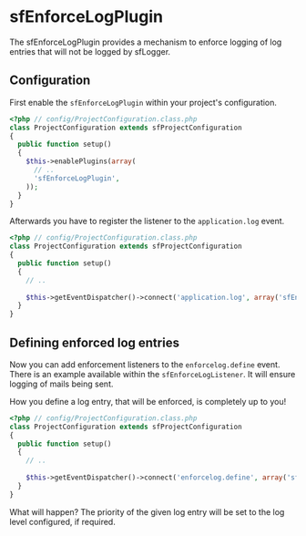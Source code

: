# sfEnforceLogPlugin

The sfEnforceLogPlugin provides a mechanism to enforce logging of log entries that will not be logged by sfLogger.

## Configuration

First enable the ``sfEnforceLogPlugin`` within your project's configuration.

```php
<?php // config/ProjectConfiguration.class.php
class ProjectConfiguration extends sfProjectConfiguration
{
  public function setup()
  {
    $this->enablePlugins(array(
      // ..
      'sfEnforceLogPlugin',
    ));
  }
}
```

Afterwards you have to register the listener to the ``application.log`` event.

```php
<?php // config/ProjectConfiguration.class.php
class ProjectConfiguration extends sfProjectConfiguration
{
  public function setup()
  {
    // ..
    
    $this->getEventDispatcher()->connect('application.log', array('sfEnforceLogListener', 'listenToLogEvent'));
  }
}
```

## Defining enforced log entries

Now you can add enforcement listeners to the ``enforcelog.define`` event.
There is an example available within the ``sfEnforceLogListener``. It will ensure logging of mails being sent.

How you define a log entry, that will be enforced, is completely up to you!

```php
<?php // config/ProjectConfiguration.class.php
class ProjectConfiguration extends sfProjectConfiguration
{
  public function setup()
  {
    // ..
    
    $this->getEventDispatcher()->connect('enforcelog.define', array('sfEnforceLogListener', 'enforceLogMail'));
  }
}
```

What will happen? The priority of the given log entry will be set to the log level configured, if required.